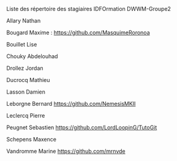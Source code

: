 Liste des répertoire des stagiaires IDFOrmation DWWM-Groupe2


Allary Nathan

Bougard Maxime : https://github.com/MasquimeRoronoa

Bouillet Lise

Chouky Abdelouhad

Drollez Jordan

Ducrocq Mathieu

Lasson Damien

Leborgne Bernard  https://github.com/NemesisMKII

Leclercq Pierre

Peugnet Sebastien https://github.com/LordLoopinG/TutoGit

Schepens Maxence

Vandromme Marine
https://github.com/mrnvde
